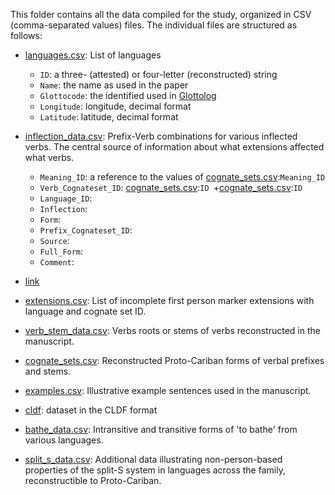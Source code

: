 This folder contains all the data compiled for the study, organized in CSV (comma-separated values) files.
The individual files are structured as follows:

* [languages.csv](languages.csv): List of languages
	* `ID`: a three- (attested) or four-letter (reconstructed) string
	* `Name`: the name as used in the paper
	* `Glottocode`: the identified used in [Glottolog](https://www.glottolog.org)
	* `Longitude`: longitude, decimal format
	* `Latitude`: latitude, decimal format
* [inflection_data.csv](inflection_data.csv): Prefix-Verb combinations for various inflected verbs. The central source of information about what extensions affected what verbs.
	* `Meaning_ID`: a reference to the values of [cognate_sets.csv](cognate_sets.csv):`Meaning_ID`
	* `Verb_Cognateset_ID`: [cognate_sets.csv](cognate_sets.csv):`ID
`+[cognate_sets.csv](cognate_sets.csv):`ID`
	* `Language_ID`<a name="foo">: 
	* `Inflection`: 
	* `Form`: 
	* `Prefix_Cognateset_ID`: 
	* `Source`: 
	* `Full_Form`: 
	* `Comment`: 

* [link](#foo)
* [extensions.csv](extensions.csv): List of incomplete first person marker extensions with language and cognate set ID.
* [verb_stem_data.csv](verb_stem_data.csv): Verbs roots or stems of verbs reconstructed in the manuscript.
* [cognate_sets.csv](cognate_sets.csv): Reconstructed Proto-Cariban forms of verbal prefixes and stems.
* [examples.csv](examples.csv): Illustrative example sentences used in the manuscript.
* [cldf](cldf): dataset in the CLDF format
* [bathe_data.csv](bathe_data.csv): Intransitive and transitive forms of 'to bathe' from various languages.
* [split_s_data.csv](split_s_data.csv): Additional data illustrating non-person-based properties of the split-S system in languages across the family, reconstructible to Proto-Cariban.